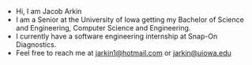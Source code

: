 - Hi, I am Jacob Arkin
- I am a Senior at the University of Iowa getting my Bachelor of Science and Engineering, Computer Science and Engineering.
- I currently have a software engineering internship at Snap-On Diagnostics.
- Feel free to reach me at jarkin1@hotmail.com or jarkin@uiowa.edu

<!---
jarkin0513/jarkin0513 is a ✨ special ✨ repository because its `README.md` (this file) appears on your GitHub profile.
You can click the Preview link to take a look at your changes.
--->
